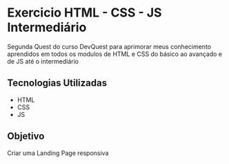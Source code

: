 # Exercicio HTML - CSS - JS Intermediário
Segunda Quest do curso DevQuest para aprimorar meus conhecimento aprendidos em todos os modulos de HTML e CSS do básico ao avançado e de JS até o intermediário

## Tecnologias Utilizadas
- HTML
- CSS
- JS

## Objetivo
Criar uma Landing Page responsiva

